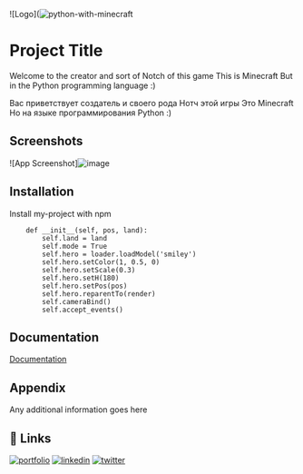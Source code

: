 
![Logo](![python-with-minecraft](https://user-images.githubusercontent.com/103319628/184663926-f4998bfe-e102-4340-afcf-ef14210a6732.jpg)


# Project Title
Welcome to the creator and sort of Notch of this game
This is Minecraft But in the Python programming language :)

Вас приветствует создатель и своего рода Нотч этой игры 
Это Minecraft Но на языке программирования Python :)

## Screenshots

![App Screenshot]![image](https://user-images.githubusercontent.com/103319628/184664095-501cd08c-e69d-424e-8b7b-b104e9af70d8.png)

## Installation

Install my-project with npm

```class Hero():
    def __init__(self, pos, land):
        self.land = land
        self.mode = True
        self.hero = loader.loadModel('smiley')
        self.hero.setColor(1, 0.5, 0)
        self.hero.setScale(0.3)
        self.hero.setH(180)
        self.hero.setPos(pos)
        self.hero.reparentTo(render)
        self.cameraBind()
        self.accept_events()
```

## Documentation

[Documentation](https://linktodocumentation)



## Appendix

Any additional information goes here



    
## 🔗 Links
[![portfolio](https://img.shields.io/badge/my_portfolio-000?style=for-the-badge&logo=ko-fi&logoColor=white)](https://katherinempeterson.com/)
[![linkedin](https://img.shields.io/badge/linkedin-0A66C2?style=for-the-badge&logo=linkedin&logoColor=white)](https://www.linkedin.com/)
[![twitter](https://img.shields.io/badge/twitter-1DA1F2?style=for-the-badge&logo=twitter&logoColor=white)](https://twitter.com/)

